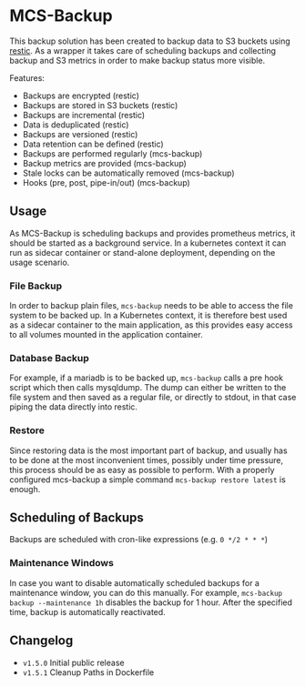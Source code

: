 # MCS-Backup

This backup solution has been created to backup data to S3 buckets using
[restic][restic]. As a wrapper it takes care of scheduling backups and
collecting backup and S3 metrics in order to make backup status more visible.

Features:

  * Backups are encrypted (restic)
  * Backups are stored in S3 buckets (restic)
  * Backups are incremental (restic)
  * Data is deduplicated (restic)
  * Backups are versioned (restic)
  * Data retention can be defined (restic)
  * Backups are performed regularly (mcs-backup)
  * Backup metrics are provided (mcs-backup)
  * Stale locks can be automatically removed (mcs-backup)
  * Hooks (pre, post, pipe-in/out) (mcs-backup)

## Usage
As MCS-Backup is scheduling backups and provides prometheus metrics, it should
be started as a background service. In a kubernetes context it can run as
sidecar container or stand-alone deployment, depending on the usage scenario.

### File Backup
In order to backup plain files, `mcs-backup` needs to be able to access the file
system to be backed up. In a Kubernetes context, it is therefore best used as a
sidecar container to the main application, as this provides easy access to all
volumes mounted in the application container.

### Database Backup
For example, if a mariadb is to be backed up, `mcs-backup` calls a pre hook
script which then calls mysqldump. The dump can either be written to the file
system and then saved as a regular file, or directly to stdout, in that case
piping the data directly into restic.

### Restore
Since restoring data is the most important part of backup, and usually has to be
done at the most inconvenient times, possibly under time pressure, this process
should be as easy as possible to perform. With a properly configured mcs-backup
a simple command `mcs-backup restore latest` is enough.

## Scheduling of Backups
Backups are scheduled with cron-like expressions (e.g. `0 */2 * * *`)

### Maintenance Windows
In case you want to disable automatically scheduled backups for a maintenance
window, you can do this manually. For example, `mcs-backup backup --maintenance
1h` disables the backup for 1 hour. After the specified time, backup is
automatically reactivated.

## Changelog

  * `v1.5.0` Initial public release
  * `v1.5.1` Cleanup Paths in Dockerfile


[restic]: https://github.com/restic/restic
